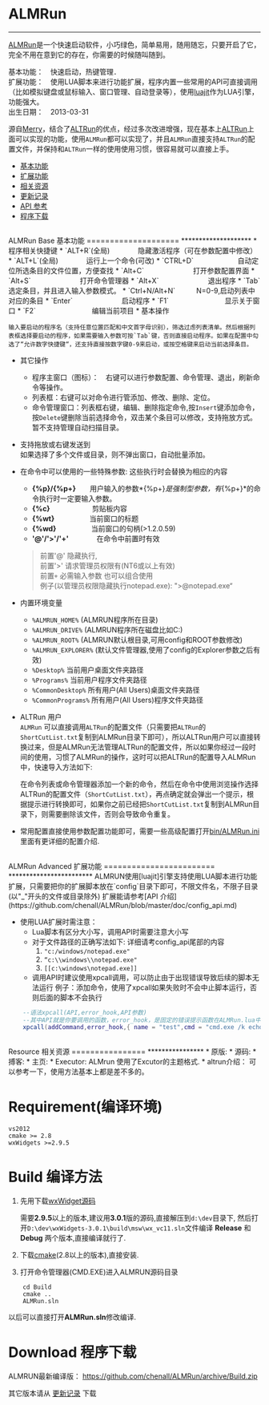 ALMRun
=======
*******
   [ALMRun]是一个快速启动软件，小巧绿色，简单易用，随用随忘，只要开启了它，完全不用在意到它的存在，你需要的时候随叫随到。

   基本功能：　快速启动，热键管理．  
   扩展功能：　使用LUA脚本来进行功能扩展，程序内置一些常用的API可直接调用（比如模拟键盘或鼠标输入、窗口管理、自动登录等），使用[luajit]作为LUA引擎，功能强大。  
   出生日期：　2013-03-31  

   源自[Merry]，结合了[ALTRun]的优点，经过多次改进增强，现在基本上[ALTRun]上面可以实现的功能，使用`ALMRun`都可以实现了，并且`ALMRun`直接支持`ALTRun`的配置文件，并保持和`ALTRun`一样的使用使用习惯，很容易就可以直接上手。

* [基本功能](#ALMRUN_BASE)
* [扩展功能](#ALMRun_Advanced)
* [相关资源](#ALMRun_resource)
* [更新记录]
* [API 参考](https://github.com/chenall/ALMRun/blob/master/doc/config_api.md)
* [程序下载](https://github.com/chenall/ALMRun/archive/Build.zip)

<h2 id="ALMRUN_BASE"></h2>
ALMRun Base 基本功能
====================
********************
*	程序相关快捷键
    * `ALT+R`(全局)　　　　隐藏激活程序（可在参数配置中修改）
    * `ALT+L`(全局)　　　　运行上一个命令(可改)
    * `CTRL+D`　　 　　　　自动定位所选条目的文件位置，方便查找
    * `Alt+C`　　　　　　　打开参数配置界面
    * `Alt+S`　　　　　　　打开命令管理器
    * `Alt+X`　　　　　　　退出程序
    * `Tab`　　　　　　　　选定条目，并且进入输入参数模式。
    * `Ctrl+N/Alt+N`　　　N=0-9,启动列表中对应的条目
    * `Enter`　　　　　　　启动程序
    * `F1`　　　　　　　　显示关于窗口
    * `F2`　　　　　　　　编辑当前项目
*   基本操作

    输入要启动的程序名（支持任意位置匹配和中文首字母识别），筛选过虑列表清单。然后根据列表框选择要启动的程序，如果需要输入参数可按`Tab`键，否则直接启动程序。如果在配置中勾选了“允许数字快捷键“，还支持直接按数字键0-9来启动，或按空格键来启动当前选择条目。
*	其它操作
    * 程序主窗口（图标）：　右键可以进行参数配置、命令管理、退出，刷新命令等操作。
    * 列表框：右键可以对命令进行管添加、修改、删除、定位。
    * 命令管理窗口：列表框右键，编辑、删除指定命令,按`Insert`键添加命令，按`Delete`键删除当前选择命令，双击某个条目可以修改，支持拖放方式。暂不支持管理自动扫描目录。
*   支持拖放或右键发送到  
    如果选择了多个文件或目录，则不弹出窗口，自动批量添加。

*   在命令中可以使用的一些特殊参数: 这些执行时会替换为相应的内容
	* **{&#37;p}/{&#37;p+}**　　用户输入的参数*{&#37;p+}*是强制型参数，有*{&#37;p+}*的命令执行时一定要输入参数。
	* **{&#37;c}**　　　　　　剪贴板内容
	* **{&#37;wt}**　　　　　当前窗口的标题
	* **{&#37;wd}**　　　　　当前窗口的句柄(>1.2.0.59)
	* **'@'/'>'/'+'**　　　　在命令中前置时有效
	>前置'@' 隐藏执行,   
	前置'>' 请求管理员权限有(NT6或以上有效)  
	前置`+` 必需输入参数
    也可以组合使用  
    例子(以管理员权限隐藏执行notepad.exe): ">@notepad.exe“

*   内置环境变量
    * `%ALMRUN_HOME%`	(ALMRUN程序所在目录)
    * `%ALMRUN_DRIVE%` 	(ALMRUN程序所在磁盘比如C:)
    * `%ALMRUN_ROOT%`	(ALMRUN默认根目录,可用config和ROOT参数修改)
    * `%ALMRUN_EXPLORER%`	(默认文件管理器,使用了config的Explorer参数之后有效)
    * `%Desktop%`		当前用户桌面文件夹路径
    * `%Programs%`		当前用户程序文件夹路径
    * `%CommonDesktop%`	所有用户(All Users)桌面文件夹路径
    * `%CommonPrograms%` 	所有用户(All Users)程序文件夹路径

*   ALTRun 用户  
   `ALMRun` 可以直接调用`ALTRun`的配置文件（只需要把`ALTRun`的`ShortCutList.txt`复制到ALMRun目录下即可），所以ALTRun用户可以直接转换过来，但是ALMRun无法管理ALTRun的配置文件，所以如果你经过一段时间的使用，习惯了ALMRun的操作，这时可以把ALTRun的配置导入ALMRun中，快速导入方法如下:  
  
      在命令列表或命令管理器添加一个新的命令，然后在命令中使用浏览操作选择ALTRun的配置文件（`ShortCutList.txt`），再点确定就会弹出一个提示，根据提示进行转换即可，如果你之前已经把`ShortCutList.txt`复制到ALMRun目录下，则需要删除该文件，否则会导致命令重复。
  

*  常用配置直接使用参数配置功能即可，需要一些高级配置打开[bin/ALMRun.ini](https://github.com/chenall/ALMRun/blob/master/bin/ALMRun.ini)里面有更详细的配置介绍.

<h2 id="ALMRun_Advanced"></h2>
ALMRun Advanced 扩展功能
========================
************************
  ALMRUN使用[luajit]引擎支持使用LUA脚本进行功能扩展，只需要把你的扩展脚本放在`config`目录下即可，不限文件名，不限子目录(以"_"开头的文件或目录除外)
  扩展能请参考[API 介绍](https://github.com/chenall/ALMRun/blob/master/doc/config_api.md)

  * 使用LUA扩展时需注意：
    * Lua脚本有区分大小写，调用API时需要注意大小写
    * 对于文件路径的正确写法如下: 详细请考config_api尾部的内容
      1. `"c:/windows/notepad.exe"`
      2. `“c:\\windows\\notepad.exe"`
      3. `[[c:\windows\notepad.exe]]`
    * 调用API时建议使用xpcall调用，可以防止由于出现错误导致后续的脚本无法运行 
      例子：添加命令，使用了xpcall如果失败时不会中止脚本运行，否则后面的脚本不会执行

```lua
	--语法xpcall(API,error_hook,API参数)
	--其中API就是你要调用的函数，error_hook，是固定的错误提示函数在ALMRun.lua中
	xpcall(addCommand,error_hook,{ name = "test",cmd = "cmd.exe /k echo test" })
```
   
<h2 id="ALMRun_resource"></h2>
Resource 相关资源
================
****************
* 原版: <http://code.google.com/p/name5566-merry/>  
* 源码: <https://github.com/chenall/ALMRun>  
* 搏客: <http://chenall.net/post/alrun-merry/>  
* 主页: <http://almrun.chenall.net>  
* Executor: <http://executor.dk/> ALMrun 使用了Excutor的主题格式.
* altrun介绍：<http://xbeta.info/altrun.htm> 可以参考一下，使用方法基本上都是差不多的。

[Merry]:http://code.google.com/p/name5566-merry/
[ALTRUN]:https://code.google.com/p/altrun/
[ALMRUN]:http://almrun.chenall.net/
[luajit]:http://luajit.org/
[更新记录]:update_log.html
Requirement(编译环境)
======================
	vs2012
	cmake >= 2.8
	wxWidgets >=2.9.5

Build 编译方法
===================
1.  先用下载[wxWidget源码](https://www.wxwidgets.org/downloads/)

    需要**2.9.5**以上的版本,建议用**3.0.1**版的源码,直接解压到`d:\dev`目录下,
    然后打开`D:\dev\wxWidgets-3.0.1\build\msw\wx_vc11.sln`文件编译 **Release** 和 **Debug** 两个版本,直接编译就行了.

2. 下载[cmake](http://www.cmake.org/cmake/resources/software.html)(2.8以上的版本),直接安装.

3. 打开命令管理器(CMD.EXE)进入ALMRUN源码目录
```
	cd Build
	cmake ..
	ALMRun.sln
```

以后可以直接打开**ALMRun.sln**修改编译.

Download 程序下载
===================

ALMRUN最新编译版： <https://github.com/chenall/ALMRun/archive/Build.zip>

其它版本请从 [更新记录] 下载